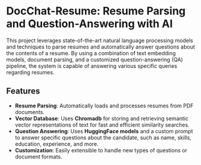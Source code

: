 # DocChat-Resume: Resume Parsing and Question-Answering with AI

This project leverages state-of-the-art natural language processing models and techniques to parse resumes and automatically answer questions about the contents of a resume. By using a combination of text embedding models, document parsing, and a customized question-answering (QA) pipeline, the system is capable of answering various specific queries regarding resumes.

## Features

- **Resume Parsing**: Automatically loads and processes resumes from PDF documents.
- **Vector Database**: Uses **Chromadb** for storing and retrieving semantic vector representations of text for fast and efficient similarity searches.
- **Question Answering**: Uses **HuggingFace models** and a custom prompt to answer specific questions about the candidate, such as name, skills, education, experience, and more.
- **Customization**: Easily extensible to handle new types of questions or document formats.

